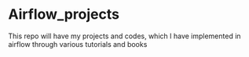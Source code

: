 # Airflow_projects

This repo will have my projects and codes, which I have implemented in airflow through various tutorials and books
